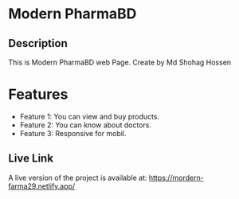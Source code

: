 # Modern PharmaBD

## Description
This is Modern PharmaBD web Page. Create by Md Shohag Hossen
# Features
- Feature 1: You can view and buy products.
- Feature 2: You can know about doctors.
- Feature 3: Responsive for mobil.

## Live Link

A live version of the project is available at: https://mordern-farma29.netlify.app/